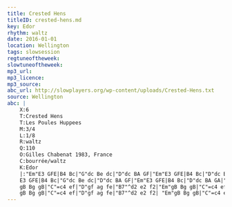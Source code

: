 ```yaml
---
title: Crested Hens
titleID: crested-hens.md
key: Edor
rhythm: waltz
date: 2016-01-01
location: Wellington
tags: slowsession
regtuneoftheweek:
slowtuneoftheweek:
mp3_url:
mp3_licence:
mp3_source:
abc_url: http://slowplayers.org/wp-content/uploads/Crested-Hens.txt
source: Wellington
abc: |
    X:6
    T:Crested Hens
    T:Les Poules Huppees
    M:3/4
    L:1/8
    R:waltz
    Q:110
    O:Gilles Chabenat 1983, France
    C:bourrée/waltz
    K:Edor
    |:"Em"E3 GFE|B4 Bc|"G"dc Be dc|"D"dc BA GF|"Em"E3 GFE|B4 Bc|"D"dc BA GA|"Em"B3 G FD|
    E3 GFE|B4 Bc|"G"dc Be dc|"D"dc BA GF|"Em"E3 GFE|B4 Bc|"D"dc BA GA|"Em"B4 ef|
    gB Bg gB|"C"=c4 ef|"D"gf ag fe|"B7"^d2 e2 f2|"Em"gB Bg gB|"C"=c4 ef|"D"gf ag fd|"Em"e3 e ef|
    gB Bg gB|"C"=c4 ef|"D"gf ag fe|"B7"^d2 e2 f2| "Em"gB Bg gB|"C"=c4 ef|"D"gf ag fd|"Em"e3 G FA:|
---
```

